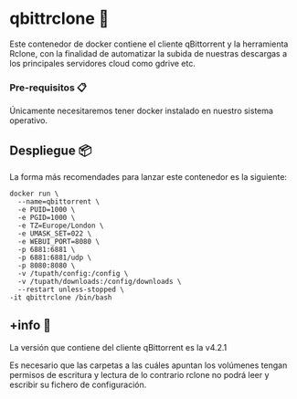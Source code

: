 # qbittrclone 🚀

Este contenedor de docker contiene el cliente qBittorrent y la herramienta Rclone, con la finalidad de automatizar la subida de nuestras descargas a los principales servidores cloud como gdrive etc.

### Pre-requisitos 📋
Únicamente necesitaremos tener docker instalado en nuestro sistema operativo.

## Despliegue 📦
La forma más recomendades para lanzar este contenedor es la siguiente:

```
docker run \
  --name=qbittorrent \
  -e PUID=1000 \
  -e PGID=1000 \
  -e TZ=Europe/London \
  -e UMASK_SET=022 \
  -e WEBUI_PORT=8080 \
  -p 6881:6881 \
  -p 6881:6881/udp \
  -p 8080:8080 \
  -v /tupath/config:/config \
  -v /tupath/downloads:/config/downloads \
  --restart unless-stopped \
-it qbittrclone /bin/bash
```
## +info 📖
La versión que contiene del cliente qBittorrent es la v4.2.1

Es necesario que las carpetas a las cuáles apuntan los volúmenes tengan permisos de escritura y lectura de lo contrario rclone no podrá leer y escribir su fichero de configuración.
